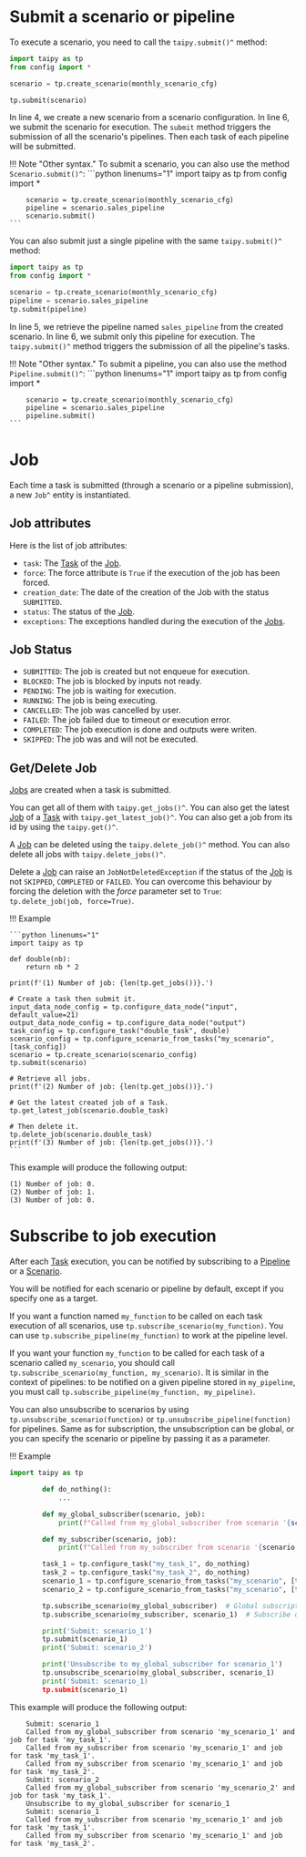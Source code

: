 # Submit a scenario or pipeline

To execute a scenario, you need to call the
`taipy.submit()^` method:
```python linenums="1"
import taipy as tp
from config import *

scenario = tp.create_scenario(monthly_scenario_cfg)

tp.submit(scenario)
```
In line 4, we create a new scenario from a scenario configuration. In line 6, we submit the scenario for execution.
The `submit` method triggers the submission of all the scenario's pipelines. Then each task of each pipeline will be
submitted.

!!! Note "Other syntax."
    To submit a scenario, you can also use the method
    `Scenario.submit()^`:
    ```python linenums="1"
        import taipy as tp
        from config import *

        scenario = tp.create_scenario(monthly_scenario_cfg)
        pipeline = scenario.sales_pipeline
        scenario.submit()
    ```

You can also submit just a single pipeline with the same `taipy.submit()^`
method:

```python linenums="1"
import taipy as tp
from config import *

scenario = tp.create_scenario(monthly_scenario_cfg)
pipeline = scenario.sales_pipeline
tp.submit(pipeline)
```
In line 5, we retrieve the pipeline named `sales_pipeline` from the created scenario. In line 6, we submit only this
pipeline for execution. The `taipy.submit()^` method triggers the submission of all the pipeline's tasks.

!!! Note "Other syntax."
    To submit a pipeline, you can also use the method
    `Pipeline.submit()^`:
    ```python linenums="1"
        import taipy as tp
        from config import *

        scenario = tp.create_scenario(monthly_scenario_cfg)
        pipeline = scenario.sales_pipeline
        pipeline.submit()
    ```

# Job

Each time a task is submitted (through a scenario or a pipeline submission), a new
`Job^` entity is instantiated.

## Job attributes

Here is the list of job attributes:

- `task`: The [Task](../concepts/task.md) of the [Job](../concepts/job.md).
- `force`: The force attribute is `True` if the execution of the job has been forced.
- `creation_date`: The date of the creation of the Job with the status `SUBMITTED`.
- `status`: The status of the [Job](../concepts/job.md).
- `exceptions`: The exceptions handled during the execution of the [Jobs](../concepts/job.md).

## Job Status

-   `SUBMITTED`: The job is created but not enqueue for execution.
-   `BLOCKED`: The job is blocked by inputs not ready.
-   `PENDING`: The job is waiting for execution.
-   `RUNNING`: The job is being executing.
-   `CANCELLED`: The job was cancelled by user.
-   `FAILED`: The job failed due to timeout or execution error.
-   `COMPLETED`: The job execution is done and outputs were writen.
-   `SKIPPED`: The job was and will not be executed.

## Get/Delete Job

[Jobs](../concepts/job.md) are created when a task is submitted.

You can get all of them with `taipy.get_jobs()^`. You can also get the latest
[Job](../concepts/job.md) of a [Task](../concepts/task.md) with
`taipy.get_latest_job()^`.
You can also get a job from its id by using the `taipy.get()^`.

A [Job](../concepts/job.md)  can be deleted using the
`taipy.delete_job()^` method. You can also delete all jobs with
`taipy.delete_jobs()^`.

Delete a [Job](../concepts/job.md) can raise an `JobNotDeletedException` if the status of the
[Job](../concepts/job.md) is not `SKIPPED`, `COMPLETED` or `FAILED`. You can overcome this behaviour by forcing the
deletion with the _force_ parameter set to `True`: `tp.delete_job(job, force=True)`.

!!! Example

    ```python linenums="1"
    import taipy as tp

    def double(nb):
        return nb * 2

    print(f'(1) Number of job: {len(tp.get_jobs())}.')

    # Create a task then submit it.
    input_data_node_config = tp.configure_data_node("input", default_value=21)
    output_data_node_config = tp.configure_data_node("output")
    task_config = tp.configure_task("double_task", double)
    scenario_config = tp.configure_scenario_from_tasks("my_scenario", [task_config])
    scenario = tp.create_scenario(scenario_config)
    tp.submit(scenario)

    # Retrieve all jobs.
    print(f'(2) Number of job: {len(tp.get_jobs())}.')

    # Get the latest created job of a Task.
    tp.get_latest_job(scenario.double_task)

    # Then delete it.
    tp.delete_job(scenario.double_task)
    print(f'(3) Number of job: {len(tp.get_jobs())}.')
    ```

This example will produce the following output:

```
(1) Number of job: 0.
(2) Number of job: 1.
(3) Number of job: 0.
```

# Subscribe to job execution

After each [Task](../concepts/task.md) execution, you can be notified by subscribing to a
[Pipeline](../concepts/pipeline.md) or a [Scenario](../concepts/scenario.md).

You will be notified for each scenario or pipeline by default, except if you specify one as a target.

If you want a function named `my_function` to be called on each task execution of all scenarios, use
`tp.subscribe_scenario(my_function)`.
You can use `tp.subscribe_pipeline(my_function)` to work at the pipeline level.

If you want your function `my_function` to be called for each task of a scenario called `my_scenario`, you should call
`tp.subscribe_scenario(my_function, my_scenario)`. It is similar in the context of pipelines: to be notified on a given
pipeline stored in `my_pipeline`, you must call `tp.subscribe_pipeline(my_function, my_pipeline)`.

You can also unsubscribe to scenarios by using `tp.unsubscribe_scenario(function)`
or `tp.unsubscribe_pipeline(function)` for pipelines. Same as for subscription, the unsubscription can be global,
or you can specify the scenario or pipeline by passing it as a parameter.

!!! Example
```python linenums="1"
import taipy as tp

        def do_nothing():
            ...

        def my_global_subscriber(scenario, job):
            print(f"Called from my_global_subscriber from scenario '{scenario.config_id}' and job for task '{job.task.config_id}'.")

        def my_subscriber(scenario, job):
            print(f"Called from my_subscriber from scenario '{scenario.config_id}' and job for task '{job.task.config_id}'.")

        task_1 = tp.configure_task("my_task_1", do_nothing)
        task_2 = tp.configure_task("my_task_2", do_nothing)
        scenario_1 = tp.configure_scenario_from_tasks("my_scenario", [task, task])
        scenario_2 = tp.configure_scenario_from_tasks("my_scenario", [task, task])

        tp.subscribe_scenario(my_global_subscriber)  # Global subscription
        tp.subscribe_scenario(my_subscriber, scenario_1)  # Subscribe only on one scenario

        print('Submit: scenario_1')
        tp.submit(scenario_1)
        print('Submit: scenario_2')

        print('Unsubscribe to my_global_subscriber for scenario_1')
        tp.unsubscribe_scenario(my_global_subscriber, scenario_1)
        print('Submit: scenario_1)
        tp.submit(scenario_1)
```

This example will produce the following output:

```
    Submit: scenario_1
    Called from my_global_subscriber from scenario 'my_scenario_1' and job for task 'my_task_1'.
    Called from my_subscriber from scenario 'my_scenario_1' and job for task 'my_task_1'.
    Called from my_subscriber from scenario 'my_scenario_1' and job for task 'my_task_2'.
    Submit: scenario_2
    Called from my_global_subscriber from scenario 'my_scenario_2' and job for task 'my_task_1'.
    Unsubscribe to my_global_subscriber for scenario_1
    Submit: scenario_1
    Called from my_subscriber from scenario 'my_scenario_1' and job for task 'my_task_1'.
    Called from my_subscriber from scenario 'my_scenario_1' and job for task 'my_task_2'.
```
